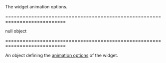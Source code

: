 <!--**
/*-------------------------------------------
    Auto-generated file. Do not modify.
-------------------------------------------

**-->
<!--d-->The widget animation options.<!--/d-->
===========================================================================
<!--default-->null<!--/default-->
<!--type-->object<!--/type-->
===========================================================================

<!--shortDescription-->
An object defining the [animation options](/Documentation/ApiReference/Common/Object_Structures/animationConfig/) of the widget.
<!--/shortDescription-->

<!--fullDescription-->

<!--/fullDescription-->